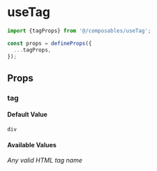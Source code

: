 # useTag

```typescript
import {tagProps} from '@/composables/useTag';

const props = defineProps({
  ...tagProps,
});
```

## Props

### tag

#### Default Value

`div`

#### Available Values

*Any valid HTML tag name*
